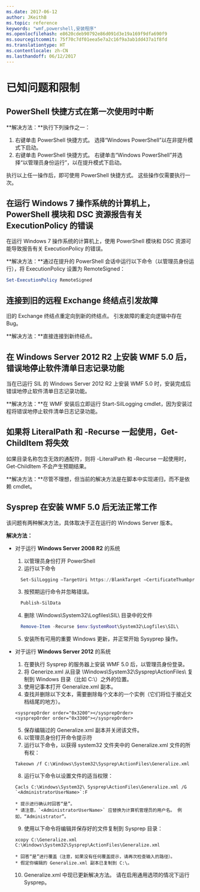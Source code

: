 ```yaml
---
ms.date: 2017-06-12
author: JKeithB
ms.topic: reference
keywords: "wmf,powershell,安装程序"
ms.openlocfilehash: e8620cdeb90792e86d091d3e19a169f9dfa690f9
ms.sourcegitcommit: 75f70c7df01eea5e7a2c16f9a3ab1dd437a1f8fd
ms.translationtype: HT
ms.contentlocale: zh-CN
ms.lasthandoff: 06/12/2017
---
```

# <a name="known-issues-and-limitations"></a>已知问题和限制

<a name="powershell-shortcuts-are-broken-when-used-for-the-first-time"></a>PowerShell 快捷方式在第一次使用时中断
------------------------------------------------------------

**解决方法：**执行下列操作之一：

1.  右键单击 PowerShell 快捷方式。 选择“Windows PowerShell”以在非提升模式下启动。
2.  右键单击 PowerShell 快捷方式。 右键单击“Windows PowerShell”并选择“以管理员身份运行”，以在提升模式下启动。

执行以上任一操作后，即可使用 PowerShell 快捷方式。 这些操作仅需要执行一次。


<a name="powershell-modules-and-dsc-resources-report-errors-about-executionpolicy-on-windows-7"></a>在运行 Windows 7 操作系统的计算机上，PowerShell 模块和 DSC 资源报告有关 ExecutionPolicy 的错误
-------------------------------------------------------------------------------------
在运行 Windows 7 操作系统的计算机上，使用 PowerShell 模块和 DSC 资源可能导致报告有关 ExecutionPolicy 的错误。

**解决方法：**通过在提升的 PowerShell 会话中运行以下命令（以管理员身份运行），将 ExecutionPolicy 设置为 RemoteSigned：

```powershell
Set-ExecutionPolicy RemoteSigned
```

<a name="connecting-to-an-old-remote-exchange-endpoint-causes-a-crash"></a>连接到旧的远程 Exchange 终结点引发故障
------------------------------------------------------------

旧的 Exchange 终结点重定向到新的终结点。 引发故障的重定向逻辑中存在 Bug。

**解决方法：**直接连接到新终结点。


<a name="software-inventory-logging-feature-is-erroneously-stopped-after-wmf-50-installation-on-windows-server-2012-r2"></a>在 Windows Server 2012 R2 上安装 WMF 5.0 后，错误地停止软件清单日志记录功能
-------------------------------------------------------------------------------------------------------------

当在已运行 SIL 的 Windows Server 2012 R2 上安装 WMF 5.0 时，安装完成后错误地停止软件清单日志记录功能。

**解决方法：**在 WMF 安装后立即运行 Start-SilLogging cmdlet，因为安装过程将错误地停止软件清单日志记录功能。

<a name="get-childitem-does-not-work-if--literalpath-and--recurse-are-used-together"></a>如果将 LiteralPath 和 -Recurse 一起使用，Get-ChildItem 将失效
--------------------------------------------------------------------------

如果目录名称包含无效的通配符，则将 -LiteralPath 和 -Recurse 一起使用时，Get-ChildItem 不会产生预期结果。

**解决方法：**尽管不理想，但当前的解决方法是在脚本中实现递归，而不是依赖 cmdlet。


<a name="sysprep-fails-after-wmf-50-installation"></a>Sysprep 在安装 WMF 5.0 后无法正常工作
----------------------------------------

该问题有两种解决方法，具体取决于正在运行的 Windows Server 版本。

**解决方法：**
- 对于运行 **Windows Server 2008 R2** 的系统
  1. 以管理员身份打开 PowerShell
  2. 运行以下命令 
  
  ```powershell
    Set-SilLogging –TargetUri https://BlankTarget –CertificateThumbprint 0123456789
  ```
  3. 按预期运行命令并忽略错误。
  
  ```powershell
    Publish-SilData
   ```
  4. 删除 \Windows\System32\Logfiles\SIL\ 目录中的文件
  
  ```powershell
    Remove-Item -Recurse $env:SystemRoot\System32\Logfiles\SIL\
  ```
  5. 安装所有可用的重要 Windows 更新，并正常开始 Sysyprep 操作。
  
- 对于运行 **Windows Server 2012** 的系统
  1.    在要执行 Sysprep 的服务器上安装 WMF 5.0 后，以管理员身份登录。
  2.    将 Generize.xml 从目录 \Windows\System32\Sysprep\ActionFiles\ 复制到 Windows 目录（比如 C:\）之外的位置。
  3.    使用记事本打开 Generalize.xml 副本。
  4.    查找并删除以下文本，需要删除每个文本的一个实例（它们将位于接近文档结尾的地方）。

    ```
    <sysprepOrder order="0x3200"></sysprepOrder>
    <sysprepOrder order="0x3300"></sysprepOrder>
    ```

  5.    保存编辑过的 Generalize.xml 副本并关闭该文件。
  6.    以管理员身份打开命令提示符
  7.    运行以下命令，以获得 system32 文件夹中的 Generalize.xml 文件的所有权：

    ```
    Takeown /f C:\Windows\System32\Sysprep\ActionFiles\Generalize.xml 
    ```

  8.    运行以下命令以设置文件的适当权限：

    ```
    Cacls C:\Windows\System32\ Sysprep\ActionFiles\Generalize.xml /G `<AdministratorUserName>`:F 
    ```
      * 提示进行确认时回答“是”。 
      * 请注意，`<AdministratorUserName>` 应替换为计算机管理员的用户名。 例如，“Administrator”。
      
  9.    使用以下命令将编辑并保存好的文件复制到 Sysprep 目录：

    ```
    xcopy C:\Generalize.xml C:\Windows\System32\Sysprep\ActionFiles\Generalize.xml 
    ```
      * 回答“是”进行覆盖（注意，如果没有任何覆盖提示，请再次检查输入的路径）。
      * 假定你编辑的 Generalize.xml 副本已复制到 C:\。

  10.   Generalize.xml 中现已更新解决方法。 请在启用通用选项的情况下运行 Sysprep。

